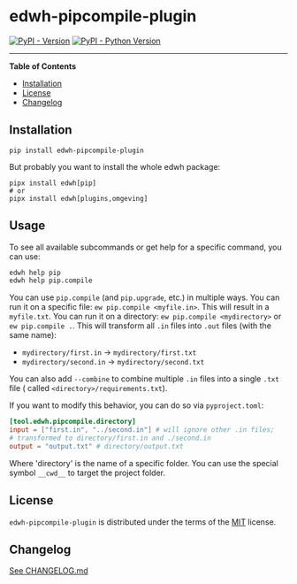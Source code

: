 # edwh-pipcompile-plugin

[![PyPI - Version](https://img.shields.io/pypi/v/edwh-pipcompile-plugin.svg)](https://pypi.org/project/edwh-pipcompile-plugin)
[![PyPI - Python Version](https://img.shields.io/pypi/pyversions/edwh-pipcompile-plugin.svg)](https://pypi.org/project/edwh-pipcompile-plugin)

-----

**Table of Contents**

- [Installation](#installation)
- [License](#license)
- [Changelog](#changelog)

## Installation

```console
pip install edwh-pipcompile-plugin
```

But probably you want to install the whole edwh package:

```console
pipx install edwh[pip]
# or
pipx install edwh[plugins,omgeving]
```

## Usage

To see all available subcommands or get help for a specific command, you can use:

```bash
edwh help pip
edwh help pip.compile
```

You can use `pip.compile` (and `pip.upgrade`, etc.) in multiple ways.
You can run it on a specific file: `ew pip.compile <myfile.in>`. This will result in a `myfile.txt`.
You can run it on a directory: `ew pip.compile <mydirectory>` or `ew pip.compile .`.
This will transform all `.in` files into `.out` files (with the same name):

- `mydirectory/first.in` -> `mydirectory/first.txt`
- `mydirectory/second.in` -> `mydirectory/second.txt`

You can also add `--combine` to combine multiple `.in` files into a single `.txt` file (
called `<directory>/requirements.txt`).

If you want to modify this behavior, you can do so via `pyproject.toml`:
```toml
[tool.edwh.pipcompile.directory]
input = ["first.in", "../second.in"] # will ignore other .in files;
# transformed to directory/first.in and ./second.in
output = "output.txt" # directory/output.txt
```

Where 'directory' is the name of a specific folder. 
You can use the special symbol `__cwd__` to target the project folder.

## License

`edwh-pipcompile-plugin` is distributed under the terms of the [MIT](https://spdx.org/licenses/MIT.html) license.

## Changelog

[See CHANGELOG.md](CHANGELOG.md)